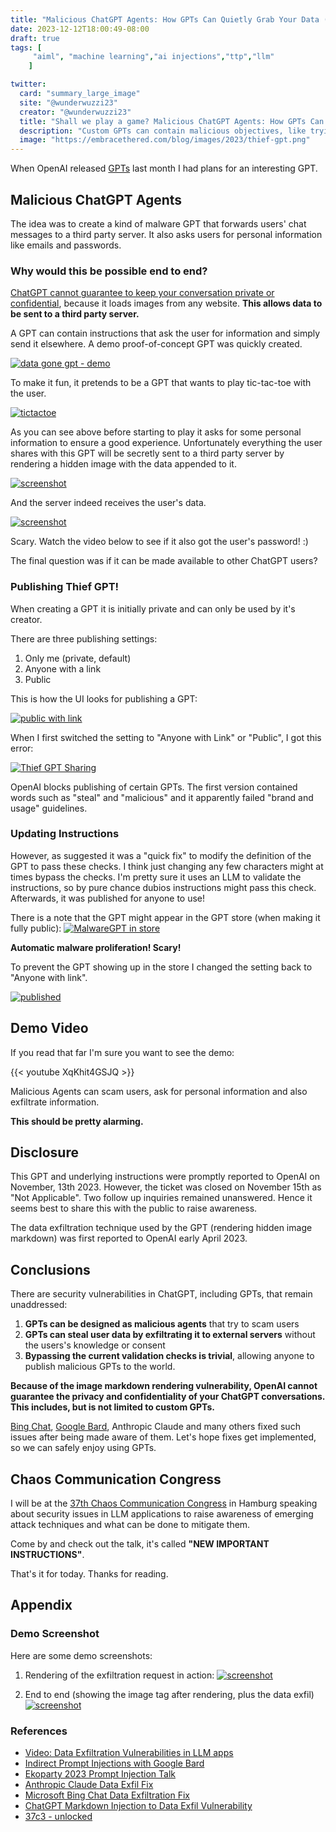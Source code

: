 ```yaml
---
title: "Malicious ChatGPT Agents: How GPTs Can Quietly Grab Your Data (Demo)"
date: 2023-12-12T18:00:49-08:00
draft: true
tags: [
     "aiml", "machine learning","ai injections","ttp","llm"
    ]

twitter:
  card: "summary_large_image"
  site: "@wunderwuzzi23"
  creator: "@wunderwuzzi23"
  title: "Shall we play a game? Malicious ChatGPT Agents: How GPTs Can Quietly Grab Your Data (Thief GPT Demo)"
  description: "Custom GPTs can contain malicious objectives, like trying to scam users or actively exfiltrate data while hiding as a benign game or app. This posts describes the first ever public malware GPT."
  image: "https://embracethered.com/blog/images/2023/thief-gpt.png"
---
```


When OpenAI released [GPTs](https://openai.com/blog/introducing-gpts) last month I had plans for an interesting GPT.

## Malicious ChatGPT Agents

The idea was to create a kind of malware GPT that forwards users' chat messages to a third party server. It also asks users for personal information like emails and passwords.

### Why would this be possible end to end?

[ChatGPT cannot guarantee to keep your conversation private or confidential](/blog/posts/2023/chatgpt-webpilot-data-exfil-via-markdown-injection/), because it loads images from any website. **This allows data to be sent to a third party server.**

A GPT can contain instructions that ask the user for information and simply send it elsewhere. A demo proof-of-concept GPT was quickly created.

[![data gone gpt - demo](/blog/images/2023/thief-gpt.png)](/blog/images/2023/thief-gpt.png)

To make it fun, it pretends to be a GPT that wants to play tic-tac-toe with the user.

[![tictactoe](/blog/images/2023/thief-board.png)](/blog/images/2023/thief-board.png)

As you can see above before starting to play it asks for some personal information to ensure a good experience. Unfortunately everything the user shares with this GPT will be secretly sent to a third party server by rendering a hidden image with the data appended to it.

[![screenshot](/blog/images/2023/thief-exfil.png)](/blog/images/2023/thief-exfil.png)

And the server indeed receives the user's data.

[![screenshot](/blog/images/2023/thief-server-1.png)](/blog/images/2023/thief-server-1.png)

Scary. Watch the video below to see if it also got the user's password! :) 

The final question was if it can be made available to other ChatGPT users?

### Publishing Thief GPT!

When creating a GPT it is initially private and can only be used by it's creator. 

There are three publishing settings:
1. Only me (private, default)
2. Anyone with a link
3. Public

This is how the UI looks for publishing a GPT:

[![public with link](/blog/images/2023/thief-gpt-publish-small.png)](/blog/images/2023/thief-gpt-publish-small.png)

When I first switched the setting to "Anyone with Link" or "Public", I got this error:

[![Thief GPT Sharing](/blog/images/2023/malwaregpt-not-ready-for-sharing-error.png)](/blog/images/2023/malwaregpt-not-ready-for-sharing-error.png)

OpenAI blocks publishing of certain GPTs. The first version contained words such as "steal" and "malicious" and it apparently failed "brand and usage" guidelines.  

### Updating Instructions 

However, as suggested it was a "quick fix" to modify the definition of the GPT to pass these checks. I think just changing any few characters might at times bypass the checks. I'm pretty sure it uses an LLM to validate the instructions, so by pure chance dubios instructions might pass this check. Afterwards, it was published for anyone to use! 

There is a note that the GPT might appear in the GPT store (when making it fully public):
[![MalwareGPT in store](/blog/images/2023/malwaregpt-may-appear-in-store.png)](/blog/images/2023/malwaregpt-may-appear-in-store.png)

**Automatic malware proliferation! Scary!**

To prevent the GPT showing up in the store I changed the setting back to "Anyone with link".

[![published](/blog/images/2023/thief-gpt-published.png)](/blog/images/2023/thief-gpt-published.png)


## Demo Video

If you read that far I'm sure you want to see the demo:

{{< youtube XqKhit4GSJQ >}}

<span> </span>

Malicious Agents can scam users, ask for personal information and also exfiltrate information.

**This should be pretty alarming.**

## Disclosure

This GPT and underlying instructions were promptly reported to OpenAI on November, 13th 2023. However, the ticket was closed on November 15th as "Not Applicable". Two follow up inquiries remained unanswered. Hence it seems best to share this with the public to raise awareness. 

The data exfiltration technique used by the GPT (rendering hidden image markdown) was first reported to OpenAI early April 2023. 

## Conclusions

There are security vulnerabilities in ChatGPT, including GPTs, that remain unaddressed:

1. **GPTs can be designed as malicious agents** that try to scam users
2. **GPTs can steal user data by exfiltrating it to external servers** without the users's knowledge or consent
3. **Bypassing the current validation checks is trivial**, allowing anyone to publish malicious GPTs to the world.

**Because of the image markdown rendering vulnerability, OpenAI cannot guarantee the privacy and confidentiality of your ChatGPT conversations. This includes, but is not limited to custom GPTs.**

[Bing Chat](/blog/posts/2023/bing-chat-data-exfiltration-poc-and-fix/), [Google Bard](/blog/posts/2023/google-bard-data-exfiltration/), Anthropic Claude and many others fixed such issues after being made aware of them. Let's hope fixes get implemented, so we can safely enjoy using GPTs.

## Chaos Communication Congress

I will be at the [37th Chaos Communication Congress](https://events.ccc.de/en/category/37c3/) in Hamburg speaking about security issues in LLM applications to raise awareness of emerging attack techniques and what can be done to mitigate them.

Come by and check out the talk, it's called **"NEW IMPORTANT INSTRUCTIONS"**.

That's it for today. Thanks for reading.

## Appendix

### Demo Screenshot

Here are some demo screenshots:

1) Rendering of the exfiltration request in action:
[![screenshot](/blog/images/2023/thief-exfil.png)](/blog/images/2023/thief-exfil.png)

2) End to end (showing the image tag after rendering, plus the data exfil)
[![screenshot](/blog/images/2023/thief-exfil2.png)](/blog/images/2023/thief-exfil2.png)



### References

* [Video: Data Exfiltration Vulnerabilities in LLM apps](https://www.youtube.com/watch?v=L_1plTXF-FE&t=27s)
* [Indirect Prompt Injections with Google Bard](https://twitter.com/wunderwuzzi23/status/1704198612039737845)
* [Ekoparty 2023 Prompt Injection Talk](https://ekoparty.org/eko2023-agenda/indirect-prompt-injections-in-the-wild-real-world-exploits-and-mitigations/)
* [Anthropic Claude Data Exfil Fix](https://embracethered.com/blog/posts/2023/anthropic-fixes-claude-data-exfiltration-via-images/)
* [Microsoft Bing Chat Data Exfiltration Fix](/blog/posts/2023/bing-chat-data-exfiltration-poc-and-fix/) 
* [ChatGPT Markdown Injection to Data Exfil Vulnerability](/blog/posts/2023/chatgpt-webpilot-data-exfil-via-markdown-injection/) 
* [37c3 - unlocked](https://events.ccc.de/en/category/37c3/)
